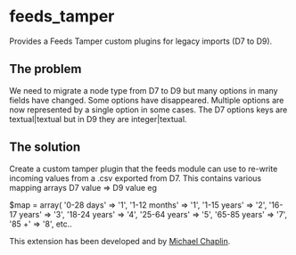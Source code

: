 # feeds_tamper
Provides a Feeds Tamper custom plugins for legacy imports (D7 to D9).

## The problem

We need to migrate a node type from D7 to D9 but many options in many fields have changed.
Some options have disappeared. Multiple options are now represented by a single option in some cases.
The D7 options keys are textual|textual but in D9 they are integer|textual.

## The solution

Create a custom tamper plugin that the feeds module can use to re-write incoming values from a .csv exported from D7.
This contains various mapping arrays D7 value => D9 value eg

 $map = array(
    '0-28 days' => '1',
    '1-12 months' => '1',
    '1-15 years' => '2',
    '16-17 years' => '3',
    '18-24 years' => '4',
    '25-64 years' => '5',
    '65-85 years' => '7',
    '85 +' => '8',  etc..

This extension has been developed and by [Michael Chaplin](https://github.com/mikantchap).
